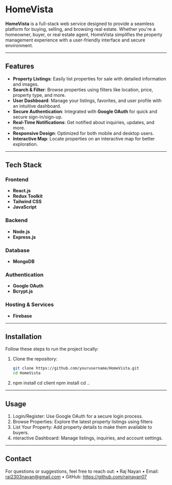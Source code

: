 # HomeVista

**HomeVista** is a full-stack web service designed to provide a seamless platform for buying, selling, and browsing real estate. Whether you're a homeowner, buyer, or real estate agent, HomeVista simplifies the property management experience with a user-friendly interface and secure environment.

---

## Features

- **Property Listings**: Easily list properties for sale with detailed information and images.
- **Search & Filter**: Browse properties using filters like location, price, property type, and more.
- **User Dashboard**: Manage your listings, favorites, and user profile with an intuitive dashboard.
- **Secure Authentication**: Integrated with **Google OAuth** for quick and secure sign-in/sign-up.
- **Real-Time Notifications**: Get notified about inquiries, updates, and more.
- **Responsive Design**: Optimized for both mobile and desktop users.
- **Interactive Map**: Locate properties on an interactive map for better exploration.

---

## Tech Stack

### Frontend
- **React.js**
- **Redux Toolkit**
- **Tailwind CSS**
- **JavaScript**

### Backend
- **Node.js**
- **Express.js**

### Database
- **MongoDB**

### Authentication
- **Google OAuth**
- **Bcrypt.js**

### Hosting & Services
- **Firebase**

---

## Installation

Follow these steps to run the project locally:

1. Clone the repository:
   ```bash
   git clone https://github.com/yourusername/HomeVista.git
   cd HomeVista
2. npm install
   cd client
   npm install
   cd ..
   
---

## Usage
1. Login/Register: Use Google OAuth for a secure login process.
2. Browse Properties: Explore the latest property listings using filters
3. List Your Property: Add property details to make them available to buyers.
4. nteractive Dashboard: Manage listings, inquiries, and account settings.

---

## Contact
For questions or suggestions, feel free to reach out:
• Raj Nayan
• Email: raj2303nayan@gmail.com
• GitHub: https://github.com/rajnayan07


   
